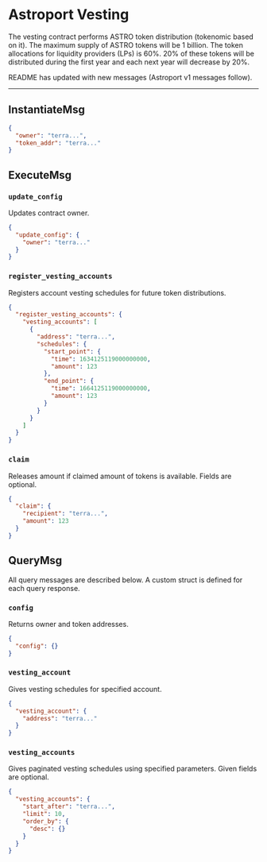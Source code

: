 # Astroport Vesting

The vesting contract performs ASTRO token distribution (tokenomic based on it). The maximum supply of ASTRO tokens will be 1 billion. The token allocations for liquidity providers (LPs) is 60%. 20% of these tokens will be distributed during the first year and each next year will decrease by 20%.

README has updated with new messages (Astroport v1 messages follow).

---

## InstantiateMsg

```json
{
  "owner": "terra...",
  "token_addr": "terra..."
}
```

## ExecuteMsg

### `update_config`

Updates contract owner.

```json
{
  "update_config": {
    "owner": "terra..."
  }
}
```

### `register_vesting_accounts`

Registers account vesting schedules for future token distributions.

```json
{
  "register_vesting_accounts": {
    "vesting_accounts": [
      {
        "address": "terra...",
        "schedules": {
          "start_point": {
            "time": 1634125119000000000,
            "amount": 123
          },
          "end_point": {
            "time": 1664125119000000000,
            "amount": 123
          }
        }
      }
    ]
  }
}
```

### `claim`

Releases amount if claimed amount of tokens is available. Fields are optional.

```json
{
  "claim": {
    "recipient": "terra...",
    "amount": 123
  }
}
```

## QueryMsg

All query messages are described below. A custom struct is defined for each query response.

### `config`

Returns owner and token addresses.

```json
{
  "config": {}
}
```

### `vesting_account`

Gives vesting schedules for specified account.

```json
{
  "vesting_account": {
    "address": "terra..."
  }
}
```

### `vesting_accounts`

Gives paginated vesting schedules using specified parameters. Given fields are optional.

```json
{
  "vesting_accounts": {
    "start_after": "terra...",
    "limit": 10,
    "order_by": {
      "desc": {}
    }
  }
}
```